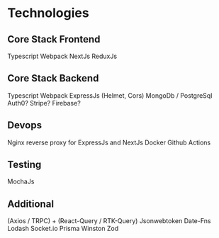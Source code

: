 # Technologies

## Core Stack Frontend

Typescript
Webpack
NextJs
ReduxJs

## Core Stack Backend

Typescript
Webpack
ExpressJs (Helmet, Cors)
MongoDb / PostgreSql
Auth0?
Stripe?
Firebase?

## Devops

Nginx reverse proxy for ExpressJs and NextJs
Docker
Github Actions

## Testing

MochaJs

## Additional

(Axios / TRPC) + (React-Query / RTK-Query)
Jsonwebtoken
Date-Fns
Lodash
Socket.io
Prisma
Winston
Zod
